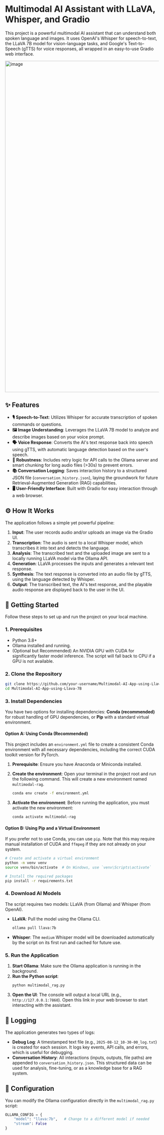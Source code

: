# Multimodal AI Assistant with LLaVA, Whisper, and Gradio

This project is a powerful multimodal AI assistant that can understand both spoken language and images. It uses OpenAI's Whisper for speech-to-text, the LLaVA 7B model for vision-language tasks, and Google's Text-to-Speech (gTTS) for voice responses, all wrapped in an easy-to-use Gradio web interface.

 <img width="1920" height="1080" alt="image" src="https://github.com/user-attachments/assets/bcf7a133-0c7d-4b74-ae2b-f68df16866ac" />


## ✨ Features

- **🎙️ Speech-to-Text**: Utilizes Whisper for accurate transcription of spoken commands or questions.
- **🖼️ Image Understanding**: Leverages the LLaVA 7B model to analyze and describe images based on your voice prompt.
- **🗣️ Voice Response**: Converts the AI's text response back into speech using gTTS, with automatic language detection based on the user's speech.
- **💪 Robustness**: Includes retry logic for API calls to the Ollama server and smart chunking for long audio files (>30s) to prevent errors.
- **📚 Conversation Logging**: Saves interaction history to a structured JSON file (`conversation_history.json`), laying the groundwork for future Retrieval-Augmented Generation (RAG) capabilities.
- **🖥️ User-Friendly Interface**: Built with Gradio for easy interaction through a web browser.

## ⚙️ How It Works

The application follows a simple yet powerful pipeline:

1.  **Input**: The user records audio and/or uploads an image via the Gradio UI.
2.  **Transcription**: The audio is sent to a local Whisper model, which transcribes it into text and detects the language.
3.  **Analysis**: The transcribed text and the uploaded image are sent to a locally running LLaVA model via the Ollama API.
4.  **Generation**: LLaVA processes the inputs and generates a relevant text response.
5.  **Synthesis**: The text response is converted into an audio file by gTTS, using the language detected by Whisper.
6.  **Output**: The transcribed text, the AI's text response, and the playable audio response are displayed back to the user in the UI.

## 🚀 Getting Started

Follow these steps to set up and run the project on your local machine.

### 1. Prerequisites

- Python 3.8+
- Ollama installed and running.
- (Optional but Recommended) An NVIDIA GPU with CUDA for significantly faster model inference. The script will fall back to CPU if a GPU is not available.

### 2. Clone the Repository

```bash
git clone https://github.com/your-username/Multimodal-AI-App-using-Llava-7B.git
cd Multimodal-AI-App-using-Llava-7B
```

### 3. Install Dependencies

You have two options for installing dependencies: **Conda (recommended)** for robust handling of GPU dependencies, or **Pip** with a standard virtual environment.

#### Option A: Using Conda (Recommended)

This project includes an `environment.yml` file to create a consistent Conda environment with all necessary dependencies, including the correct CUDA toolkit version for PyTorch.

1.  **Prerequisite**: Ensure you have Anaconda or Miniconda installed.

2.  **Create the environment**: Open your terminal in the project root and run the following command. This will create a new environment named `multimodal-rag`.
    ```bash
    conda env create -f environment.yml
    ```

3.  **Activate the environment**: Before running the application, you must activate the new environment:
    ```bash
    conda activate multimodal-rag
    ```

#### Option B: Using Pip and a Virtual Environment

If you prefer not to use Conda, you can use `pip`. Note that this may require manual installation of CUDA and `ffmpeg` if they are not already on your system.

```bash
# Create and activate a virtual environment
python -m venv venv
source venv/bin/activate  # On Windows, use `venv\Scripts\activate`

# Install the required packages
pip install -r requirements.txt
```

### 4. Download AI Models

The script requires two models: LLaVA (from Ollama) and Whisper (from OpenAI).

*   **LLaVA**: Pull the model using the Ollama CLI.

    ```bash
    ollama pull llava:7b
    ```

*   **Whisper**: The `medium` Whisper model will be downloaded automatically by the script on its first run and cached for future use.

### 5. Run the Application

1.  **Start Ollama**: Make sure the Ollama application is running in the background.
2.  **Run the Python script**:
    ```bash
    python multimodal_rag.py
    ```
3.  **Open the UI**: The console will output a local URL (e.g., `http://127.0.0.1:7860`). Open this link in your web browser to start interacting with the assistant.

## 📝 Logging

The application generates two types of logs:

- **Debug Log**: A timestamped text file (e.g., `2025-08-12_10-30-00_log.txt`) is created for each session. It logs key events, API calls, and errors, which is useful for debugging.
- **Conversation History**: All interactions (inputs, outputs, file paths) are appended to `conversation_history.json`. This structured data can be used for analysis, fine-tuning, or as a knowledge base for a RAG system.

## 🔧 Configuration

You can modify the Ollama configuration directly in the `multimodal_rag.py` script:

```python
OLLAMA_CONFIG = {
    "model": "llava:7b",   # Change to a different model if needed
    "stream": False
}
```
